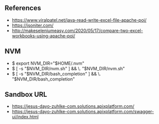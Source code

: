## References
- https://www.viralpatel.net/java-read-write-excel-file-apache-poi/
- https://jsoniter.com/
- http://makeseleniumeasy.com/2020/05/17/compare-two-excel-workbooks-using-apache-poi/

## NVM
- $ export NVM_DIR="$HOME/.nvm"    
- $ [ -s "$NVM_DIR/nvm.sh" ] && \. "$NVM_DIR/nvm.sh"
- $ [ -s "$NVM_DIR/bash_completion" ] && \. "$NVM_DIR/bash_completion"

## Sandbox URL
- https://jesus-dayo-zuhlke-com.solutions.apixplatform.com/
- https://jesus-dayo-zuhlke-com.solutions.apixplatform.com/swagger-ui/index.html